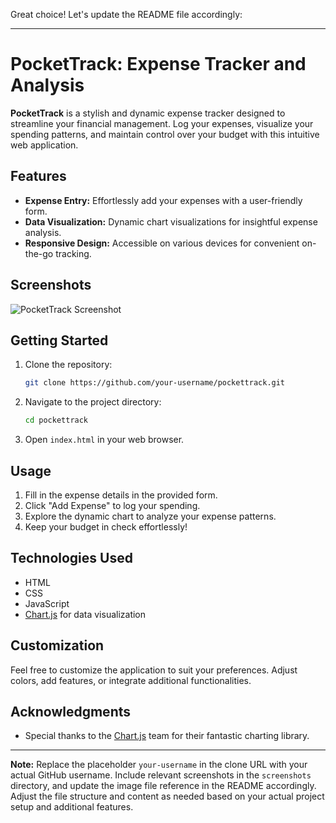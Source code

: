 Great choice! Let's update the README file accordingly:

---

# PocketTrack: Expense Tracker and Analysis

**PocketTrack** is a stylish and dynamic expense tracker designed to streamline your financial management. Log your expenses, visualize your spending patterns, and maintain control over your budget with this intuitive web application.

## Features

- **Expense Entry:** Effortlessly add your expenses with a user-friendly form.
- **Data Visualization:** Dynamic chart visualizations for insightful expense analysis.
- **Responsive Design:** Accessible on various devices for convenient on-the-go tracking.

## Screenshots

![PocketTrack Screenshot](screenshots/pockettrack-screenshot.png)

## Getting Started

1. Clone the repository:

   ```bash
   git clone https://github.com/your-username/pockettrack.git
   ```

2. Navigate to the project directory:

   ```bash
   cd pockettrack
   ```

3. Open `index.html` in your web browser.

## Usage

1. Fill in the expense details in the provided form.
2. Click "Add Expense" to log your spending.
3. Explore the dynamic chart to analyze your expense patterns.
4. Keep your budget in check effortlessly!

## Technologies Used

- HTML
- CSS
- JavaScript
- [Chart.js](https://www.chartjs.org/) for data visualization

## Customization

Feel free to customize the application to suit your preferences. Adjust colors, add features, or integrate additional functionalities.

## Acknowledgments

- Special thanks to the [Chart.js](https://www.chartjs.org/) team for their fantastic charting library.

---

**Note:** Replace the placeholder `your-username` in the clone URL with your actual GitHub username. Include relevant screenshots in the `screenshots` directory, and update the image file reference in the README accordingly. Adjust the file structure and content as needed based on your actual project setup and additional features.
